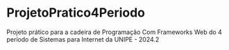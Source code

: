# ProjetoPratico4Periodo
Projeto prático para a cadeira de Programação Com Frameworks Web do 4 período de Sistemas para Internet da UNIPE - 2024.2
